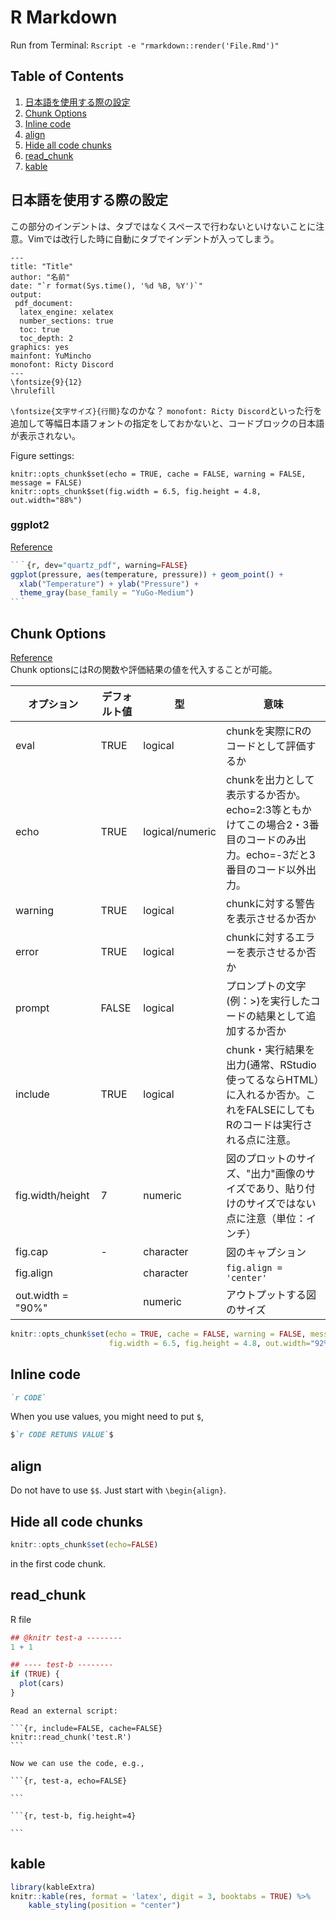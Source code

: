 # R Markdown
Run from Terminal: `Rscript -e "rmarkdown::render('File.Rmd')"`

## Table of Contents
1. [日本語を使用する際の設定](#日本語を使用する際の設定)
2. [Chunk Options](#chunk-options)
3. [Inline code](#inline-code)
4. [align](#align)
5. [Hide all code chunks](#hide-all-code-chunks)
6. [read_chunk](#read_chunk)
7. [kable](#kable)

## 日本語を使用する際の設定
この部分のインデントは、タブではなくスペースで行わないといけないことに注意。Vimでは改行した時に自動にタブでインデントが入ってしまう。
```rmd
---
title: "Title"
author: "名前"
date: "`r format(Sys.time(), '%d %B, %Y')`"
output:
 pdf_document:
  latex_engine: xelatex
  number_sections: true
  toc: true
  toc_depth: 2
graphics: yes
mainfont: YuMincho
monofont: Ricty Discord
---
\fontsize{9}{12}
\hrulefill
```

`\fontsize{文字サイズ}{行間}`なのかな？
`monofont: Ricty Discord`といった行を追加して等幅日本語フォントの指定をしておかないと、コードブロックの日本語が表示されない。


Figure settings:
```rmd
knitr::opts_chunk$set(echo = TRUE, cache = FALSE, warning = FALSE, message = FALSE)
knitr::opts_chunk$set(fig.width = 6.5, fig.height = 4.8, out.width="88%")
```


### ggplot2
[Reference](http://ja.stackoverflow.com/questions/33375/rmarkdown-ggplot2%E3%81%A7%E6%97%A5%E6%9C%AC%E8%AA%9E%E3%82%92%E4%BD%BF%E7%94%A8%E3%81%99%E3%82%8B)
```r
``｀{r, dev="quartz_pdf", warning=FALSE}
ggplot(pressure, aes(temperature, pressure)) + geom_point() + 
  xlab("Temperature") + ylab("Pressure") +
  theme_gray(base_family = "YuGo-Medium")
``｀
```

## Chunk Options
[Reference](http://d.hatena.ne.jp/teramonagi/20130615/1371303616)   
Chunk optionsにはRの関数や評価結果の値を代入することが可能。



| オプション       | デフォルト値 | 型              | 意味                                                                                                                      |
|------------------|--------------|-----------------|---------------------------------------------------------------------------------------------------------------------------|
| eval             | TRUE         | logical         | chunkを実際にRのコードとして評価するか                                                                                    |
| echo             | TRUE         | logical/numeric | chunkを出力として表示するか否か。echo=2:3等ともかけてこの場合2・3番目のコードのみ出力。echo=-3だと3番目のコード以外出力。 |
| warning          | TRUE         | logical         | chunkに対する警告を表示させるか否か                                                                                       |
| error            | TRUE         | logical         | chunkに対するエラーを表示させるか否か                                                                                     |
| prompt           | FALSE        | logical         | プロンプトの文字(例：>)を実行したコードの結果として追加するか否か                                                         |
| include          | TRUE         | logical         | chunk・実行結果を出力(通常、RStudio使ってるならHTML）に入れるか否か。これをFALSEにしてもRのコードは実行される点に注意。   |
| fig.width/height | 7            | numeric         | 図のプロットのサイズ、"出力"画像のサイズであり、貼り付けのサイズではない点に注意（単位：インチ）                          |
| fig.cap          | -            | character       | 図のキャプション    |
| fig.align        |              | character       | `fig.align = 'center'` |
| out.width = "90%" |             | numeric         | アウトプットする図のサイズ |

```r
knitr::opts_chunk$set(echo = TRUE, cache = FALSE, warning = FALSE, message = FALSE, 
                      fig.width = 6.5, fig.height = 4.8, out.width="92%")
```

## Inline code
```md
`r CODE`
```
When you use values, you might need to put `$`,
```md
$`r CODE RETUNS VALUE`$
```

## align
Do not have to use `$$`. Just start with `\begin{align}`.


## Hide all code chunks
```r
knitr::opts_chunk$set(echo=FALSE)
```
in the first code chunk.

## read_chunk
R file
```r
## @knitr test-a --------
1 + 1

## ---- test-b --------
if (TRUE) {
  plot(cars)
}
```

<pre><code>Read an external script:

```{r, include=FALSE, cache=FALSE}
knitr::read_chunk('test.R')
```

Now we can use the code, e.g.,

```{r, test-a, echo=FALSE}

```

```{r, test-b, fig.height=4}

```
</code></pre>


## kable
```r
library(kableExtra)
knitr::kable(res, format = 'latex', digit = 3, booktabs = TRUE) %>% 
    kable_styling(position = "center")
```
